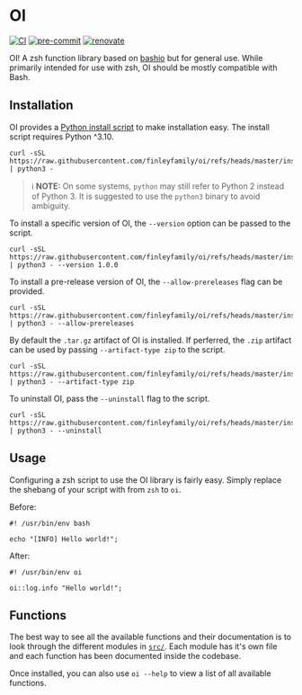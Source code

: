 # OI

[![CI](https://github.com/finleyfamily/oi/actions/workflows/ci.yml/badge.svg)](https://github.com/finleyfamily/oi/actions/workflows/ci.yml)
[![pre-commit](https://img.shields.io/badge/pre--commit-enabled-brightgreen?logo=pre-commit)](https://github.com/pre-commit/pre-commit)
[![renovate](https://img.shields.io/badge/enabled-brightgreen?logo=renovatebot&logoColor=%2373afae&label=renovate)](https://developer.mend.io/github/finleyfamily/oi)

OI! A zsh function library based on [bashio](https://github.com/hassio-addons/bashio) but for general use.
While primarily intended for use with zsh, OI should be mostly compatible with Bash.

## Installation

OI provides a [Python install script](https://github.com/finleyfamily/oi/blob/master/install.py) to make installation easy.
The install script requires Python ^3.10.

```console
curl -sSL https://raw.githubusercontent.com/finleyfamily/oi/refs/heads/master/install.py | python3 -
```

> ℹ️ **NOTE:** On some systems, `python` may still refer to Python 2 instead of Python 3.
> It is suggested to use the `python3` binary to avoid ambiguity.

To install a specific version of OI, the `--version` option can be passed to the script.

```console
curl -sSL https://raw.githubusercontent.com/finleyfamily/oi/refs/heads/master/install.py | python3 - --version 1.0.0
```

To install a pre-release version of OI, the `--allow-prereleases` flag can be provided.

```console
curl -sSL https://raw.githubusercontent.com/finleyfamily/oi/refs/heads/master/install.py | python3 - --allow-prereleases
```

By default the `.tar.gz` artifact of OI is installed.
If perferred, the `.zip` artifact can be used by passing `--artifact-type zip` to the script.

```console
curl -sSL https://raw.githubusercontent.com/finleyfamily/oi/refs/heads/master/install.py | python3 - --artifact-type zip
```

To uninstall OI, pass the `--uninstall` flag to the script.

```console
curl -sSL https://raw.githubusercontent.com/finleyfamily/oi/refs/heads/master/install.py | python3 - --uninstall
```

## Usage

Configuring a zsh script to use the OI library is fairly easy. Simply replace the shebang of your script with from `zsh` to `oi`.

Before:

```shell
#! /usr/bin/env bash

echo "[INFO] Hello world!";
```

After:

```shell
#! /usr/bin/env oi

oi::log.info "Hello world!";
```

## Functions

The best way to see all the available functions and their documentation is to look through the different modules in [`src/`](./src/).
Each module has it's own file and each function has been documented inside the codebase.

Once installed, you can also use `oi --help` to view a list of all available functions.
